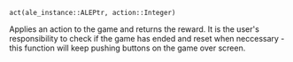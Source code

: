 ```
act(ale_instance::ALEPtr, action::Integer)
```

Applies an action to the game and returns the reward. It is the user's responsibility to check if the game has ended and reset when neccessary - this function will keep pushing buttons on the game over screen.
